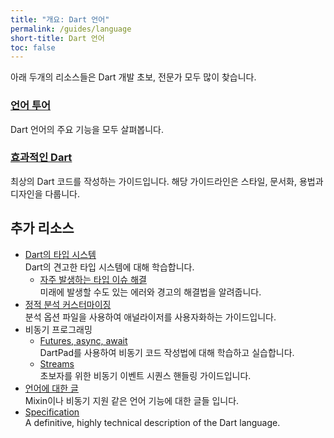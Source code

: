 ```yaml
---
title: "개요: Dart 언어"
permalink: /guides/language
short-title: Dart 언어
toc: false
---
```


아래 두개의 리소스들은 Dart 개발 초보, 전문가 모두 많이 찾습니다.

<div class="card-grid">
  <div class="card">
    <h3><a href="/language">언어 투어</a></h3>
    <p>Dart 언어의 주요 기능을 모두 살펴봅니다.</p>
  </div>
  <div class="card">
    <h3><a href="/guides/language/effective-dart">효과적인 Dart</a></h3>
    <p>최상의 Dart 코드를 작성하는 가이드입니다. 해당 가이드라인은 스타일, 문서화, 용법과 디자인을 다룹니다.</p>
  </div>
</div>

## 추가 리소스

* [Dart의 타입 시스템](/language/type-system)<br>
    Dart의 견고한 타입 시스템에 대해 학습합니다.
  * [자주 발생하는 타입 이슈 해결](/guides/language/sound-problems)<br>
    미래에 발생할 수도 있는 에러와 경고의 해결법을 알려줍니다.
* [정적 분석 커스터마이징](/guides/language/analysis-options)<br>
    분석 옵션 파일을 사용하여 애널라이저를 사용자화하는 가이드입니다.
* 비동기 프로그래밍
  * [Futures, async, await](/codelabs/async-await)<br>
    DartPad를 사용하여 비동기 코드 작성법에 대해 학습하고 실습합니다.
  * [Streams](/tutorials/language/streams)<br>
    초보자를 위한 비동기 이벤트 시퀀스 핸들링 가이드입니다.
* [언어에 대한 글](/articles)<br>
  Mixin이나 비동기 지원 같은 언어 기능에 대한 글들 입니다.
* [Specification](/guides/language/spec)<br>
  A definitive, highly technical description of the Dart language.
